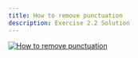 ```yaml
---
title: How to remove punctuation
description: Exercise 2.2 Solution
---
```


[![How to remove punctuation](/gifs/2.2.gif)](/gifs/2.2.gif)

